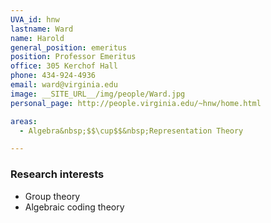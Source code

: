 ```yaml
---
UVA_id: hnw
lastname: Ward
name: Harold
general_position: emeritus
position: Professor Emeritus
office: 305 Kerchof Hall
phone: 434-924-4936
email: ward@virginia.edu
image: __SITE_URL__/img/people/Ward.jpg
personal_page: http://people.virginia.edu/~hnw/home.html

areas:
  - Algebra&nbsp;$$\cup$$&nbsp;Representation Theory

---
```


### Research interests

- Group theory
- Algebraic coding theory

